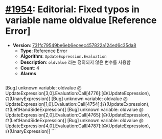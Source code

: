 # [#1954](https://github.com/tc39/ecma262/pull/1954/files): Editorial: Fixed typos in variable name oldvalue [Reference Error]

- **Version**: [731fc79549be6eb6eceec457822a124ed6c35da8](https://github.com/tc39/ecma262/commits/731fc79549be6eb6eceec457822a124ed6c35da8)
  - **Type**: Reference Error
  - **Algorithm**: `UpdateExpression.Evaluation`
  - **Description**: `oldvalue` 라는 정의되지 않은 변수를 사용함
  - **Count**: 4
  - **Alarms**
    ```    
[Bug] unknown variable: oldvalue @ UpdateExpression[3,0].Evaluation:Call[4776]:[☊(UpdateExpression), ☊(UnaryExpression)]
[Bug] unknown variable: oldvalue @ UpdateExpression[1,0].Evaluation:Call[4754]:[☊(UpdateExpression), ☊(LeftHandSideExpression)]
[Bug] unknown variable: oldvalue @ UpdateExpression[2,0].Evaluation:Call[4765]:[☊(UpdateExpression), ☊(LeftHandSideExpression)]
[Bug] unknown variable: oldvalue @ UpdateExpression[4,0].Evaluation:Call[4787]:[☊(UpdateExpression), ☊(UnaryExpression)]
    ```

